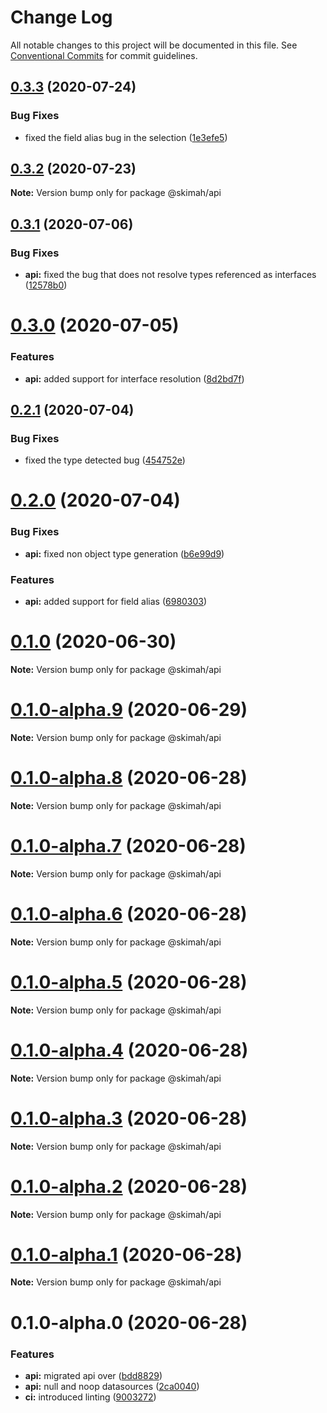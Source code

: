 # Change Log

All notable changes to this project will be documented in this file.
See [Conventional Commits](https://conventionalcommits.org) for commit guidelines.

## [0.3.3](https://github.com/skimah/skimah/compare/@skimah/api@0.3.2...@skimah/api@0.3.3) (2020-07-24)


### Bug Fixes

* fixed the field alias bug in the selection ([1e3efe5](https://github.com/skimah/skimah/commit/1e3efe5c4763d24f234c79234405a58aea813141))





## [0.3.2](https://github.com/skimah/skimah/compare/@skimah/api@0.3.1...@skimah/api@0.3.2) (2020-07-23)

**Note:** Version bump only for package @skimah/api





## [0.3.1](https://github.com/skimah/skimah/compare/@skimah/api@0.3.0...@skimah/api@0.3.1) (2020-07-06)


### Bug Fixes

* **api:** fixed the bug that does not resolve types referenced as interfaces ([12578b0](https://github.com/skimah/skimah/commit/12578b0281d06ab03bee5c236ff073b80c4f5c06))





# [0.3.0](https://github.com/skimah/skimah/compare/@skimah/api@0.2.1...@skimah/api@0.3.0) (2020-07-05)


### Features

* **api:** added support for interface resolution ([8d2bd7f](https://github.com/skimah/skimah/commit/8d2bd7fd2cef34447cc3f076426360c88cfb6f6c))





## [0.2.1](https://github.com/skimah/skimah/compare/@skimah/api@0.2.0...@skimah/api@0.2.1) (2020-07-04)


### Bug Fixes

* fixed the type detected bug ([454752e](https://github.com/skimah/skimah/commit/454752e67e5e2c7a8ff8c164272bf1d2604d0096))





# [0.2.0](https://github.com/skimah/skimah/compare/@skimah/api@0.1.0...@skimah/api@0.2.0) (2020-07-04)


### Bug Fixes

* **api:** fixed non object type generation ([b6e99d9](https://github.com/skimah/skimah/commit/b6e99d97e0fd016c02c9223bdac4fd103b56ed37))


### Features

* **api:** added support for field alias ([6980303](https://github.com/skimah/skimah/commit/6980303231ed8d3907ede759d38ee83a7feef21f))





# [0.1.0](https://github.com/skimah/skimah/compare/@skimah/api@0.1.0-alpha.9...@skimah/api@0.1.0) (2020-06-30)

**Note:** Version bump only for package @skimah/api





# [0.1.0-alpha.9](https://github.com/skimah/skimah/compare/@skimah/api@0.1.0-alpha.8...@skimah/api@0.1.0-alpha.9) (2020-06-29)

**Note:** Version bump only for package @skimah/api





# [0.1.0-alpha.8](https://github.com/skimah/skimah/compare/@skimah/api@0.1.0-alpha.7...@skimah/api@0.1.0-alpha.8) (2020-06-28)

**Note:** Version bump only for package @skimah/api





# [0.1.0-alpha.7](https://github.com/skimah/skimah/compare/@skimah/api@0.1.0-alpha.6...@skimah/api@0.1.0-alpha.7) (2020-06-28)

**Note:** Version bump only for package @skimah/api





# [0.1.0-alpha.6](https://github.com/skimah/skimah/compare/@skimah/api@0.1.0-alpha.5...@skimah/api@0.1.0-alpha.6) (2020-06-28)

**Note:** Version bump only for package @skimah/api





# [0.1.0-alpha.5](https://github.com/skimah/skimah/compare/@skimah/api@0.1.0-alpha.4...@skimah/api@0.1.0-alpha.5) (2020-06-28)

**Note:** Version bump only for package @skimah/api





# [0.1.0-alpha.4](https://github.com/skimah/skimah/compare/@skimah/api@0.1.0-alpha.3...@skimah/api@0.1.0-alpha.4) (2020-06-28)

**Note:** Version bump only for package @skimah/api





# [0.1.0-alpha.3](https://github.com/skimah/skimah/compare/@skimah/api@0.1.0-alpha.2...@skimah/api@0.1.0-alpha.3) (2020-06-28)

**Note:** Version bump only for package @skimah/api





# [0.1.0-alpha.2](https://github.com/skimah/skimah/compare/@skimah/api@0.1.0-alpha.1...@skimah/api@0.1.0-alpha.2) (2020-06-28)

**Note:** Version bump only for package @skimah/api





# [0.1.0-alpha.1](https://github.com/skimah/skimah/compare/@skimah/api@0.1.0-alpha.0...@skimah/api@0.1.0-alpha.1) (2020-06-28)

**Note:** Version bump only for package @skimah/api





# 0.1.0-alpha.0 (2020-06-28)


### Features

* **api:** migrated api over ([bdd8829](https://github.com/skimah/skimah/commit/bdd8829cf4cf2336a84d23e8bffdeafad1dab0e3))
* **api:** null and noop datasources ([2ca0040](https://github.com/skimah/skimah/commit/2ca004050dd113603b1c74692293a92321736bc0))
* **ci:** introduced linting ([9003272](https://github.com/skimah/skimah/commit/900327240e73d3cfbb4f03163d8b99a2ea69184a))
